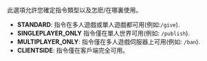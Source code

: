 此選項允許您確定指令類型以及怎麽/在哪裏使用。

* **STANDARD**: 指令在多人遊戲或單人遊戲都可用(例如:`/give`).
* **SINGLEPLAYER_ONLY** 指令僅在單人世界可用(例如: `/publish`).
* **MULTIPLAYER_ONLY**: 指令僅在多人遊戲伺服器上可用(例如: `/ban`).
* **CLIENTSIDE**: 指令僅在客戶端完全可用。